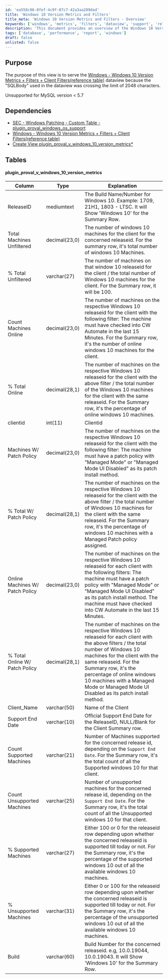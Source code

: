 ```yaml
---
id: 'ea558c06-8fef-4c9f-87c7-42a3aa289dad'
title: 'Windows 10 Version Metrics and Filters'
title_meta: 'Windows 10 Version Metrics and Filters - Overview'
keywords: ['windows', 'metrics', 'filters', 'dataview', 'support', 'releaseid']
description: 'This document provides an overview of the Windows 10 Version Metrics dataview, including its purpose, dependencies, and detailed table structures. It addresses the limitations of SQLBody in the dataview and outlines the relationships between various components.'
tags: ['database', 'performance', 'report', 'windows']
draft: false
unlisted: false
---
```

## Purpose

The purpose of this view is to serve the [Windows - Windows 10 Version Metrics + Filters + Client Filters(reference table)](https://proval.itglue.com/5078775/docs/9373201) dataview because the "SQLBody" used in the dataview was crossing the limit of 2048 characters.

Unsupported for MySQL version \< 5.7

## Dependencies

- [SEC - Windows Patching - Custom Table - plugin_proval_windows_os_support](<../tables/plugin_proval_windows_os_support.md>)
- [Windows - Windows 10 Version Metrics + Filters + Client Filters(reference table)](<../dataviews/Windows 10 Version Metrics + Filters + Client Filters.md>)
- [Create View plugin_proval_v_windows_10_version_metrics*](<../scripts/Create View plugin_proval_v_windows_10_version_metrics.md>)

## Tables

#### plugin_proval_v_windows_10_version_metrics

| Column                             | Type            | Explanation                                                                                                                                                                                                                             |
|------------------------------------|-----------------|-----------------------------------------------------------------------------------------------------------------------------------------------------------------------------------------------------------------------------------------|
| ReleaseID                          | mediumtext      | The Build Name/Number for Windows 10. Example: 1709, 21H1, 1803 - LTSC. It will Show 'Windows 10' for the Summary Row.                                                                                                              |
| Total Machines Unfiltered           | decimal(23,0)   | The number of windows 10 machines for the client for the concerned releaseid. For the summary row, it's total number of windows 10 Machines.                                                                                           |
| % Total Unfiltered                  | varchar(27)     | The number of machines on that window 10 releaseid for the client / the total number of Windows 10 machines for the client. For the Summary row, it will be 100.                                                                       |
| Count Machines Online               | decimal(23,0)   | The number of machines on the respective Windows 10 releaseid for the client with the following filter: The machine must have checked into CW Automate in the last 15 Minutes. For the Summary row, it's the number of online windows 10 machines for the client. |
| % Total Online                      | decimal(28,1)   | The number of machines on the respective Windows 10 releaseid for the client with the above filter / the total number of the Windows 10 machines for the client with the same releaseid. For the Summary row, it's the percentage of online windows 10 machines. |
| clientid                           | int(11)         | Clientid                                                                                                                                                                                                                                 |
| Machines W/ Patch Policy            | decimal(23,0)   | The number of machines on the respective Windows 10 releaseid for the client with the following filter: The machine must have a patch policy with "Managed Mode" or "Managed Mode UI Disabled" as its patch install method.            |
| % Total W/ Patch Policy             | decimal(28,1)   | The number of machines on the respective Windows 10 releaseid for the client with the above filter / the total number of Windows 10 machines for the client with the same releaseid. For the Summary row, it's the percentage of windows 10 machines with a Managed Patch policy assigned. |
| Online Machines W/ Patch Policy      | decimal(23,0)   | The number of machines on the respective Windows 10 releaseid for each client with the following filters: The machine must have a patch policy with "Managed Mode" or "Managed Mode UI Disabled" as its patch install method. The machine must have checked into CW Automate in the last 15 Minutes. |
| % Total Online W/ Patch Policy       | decimal(28,1)   | The number of machines on the respective Windows 10 releaseid for each client with the above filters / the total number of Windows 10 machines for the client with the same releaseid. For the Summary row, it's the percentage of online windows 10 machines with a Managed Mode or Managed Mode UI Disabled as its patch install method. |
| Client_Name                         | varchar(50)     | Name of the Client                                                                                                                                                                                                                       |
| Support End Date                   | varchar(10)     | Official Support End Date for the ReleaseID, NULL/Blank for the Client Summary row.                                                                                                                                                   |
| Count Supported Machines            | varchar(21)     | Number of Machines supported for the concerned release id, depending on the `Support End Date`. For the Summary row, it's the total count of all the Supported windows 10 for that client.                                           |
| Count Unsupported Machines          | varchar(25)     | Number of unsupported machines for the concerned release id, depending on the `Support End Date`. For the Summary row, it's the total count of all the Unsupported windows 10 for that client.                                        |
| % Supported Machines                | varchar(27)     | Either 100 or 0 for the releaseid row depending upon whether the concerned releaseid is supported till today or not. For the Summary row, it's the percentage of the supported windows 10 out of all the available windows 10 machines. |
| % Unsupported Machines              | varchar(31)     | Either 0 or 100 for the releaseid row depending upon whether the concerned releaseid is supported till today or not. For the Summary row, it's the percentage of the unsupported windows 10 out of all the available windows 10 machines. |
| Build                               | varchar(60)     | Build Number for the concerned releaseid. e.g, 10.0.19044, 10.0.19043. It will Show 'Windows 10' for the Summary Row.                                                                                                               |












